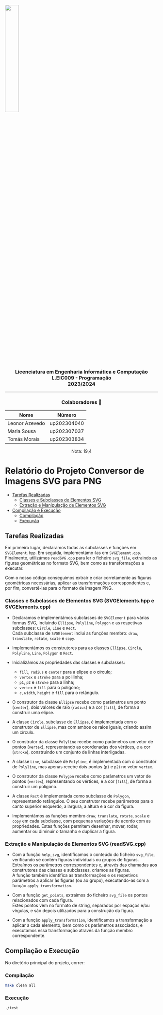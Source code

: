 <img src='https://sigarra.up.pt/feup/pt/imagens/LogotipoSI' width="30%"/>

<h3 align="center">Licenciatura em Engenharia Informática e Computação<br>L.EIC009 - Programação<br> 2023/2024 </h3>

---
<h3 align="center"> Colaboradores &#129309 </h3>

<div align="center">

| Nome           | Número      |
|----------------|-------------|
| Leonor Azevedo | up202304040 |
| Maria Sousa    | up202307037 |
| Tomás Morais   | up202303834 |

Nota: 19,4

</div>

# Relatório do Projeto Conversor de Imagens SVG para PNG

* [Tarefas Realizadas](#tarefas-realizadas) 
  * [Classes e Subclasses de Elementos SVG](#classes-e-subclasses-svg)
  * [Extração e Manipulação de Elementos SVG](#extracao-e-manipulacao-de-elementos-svg)
* [Compilação e Execução](#compilacao-e-execucao)
  * [Compilação](#compilacao)
  * [Execução](#execucao)


## Tarefas Realizadas

Em primeiro lugar, declaramos todas as subclasses e funções em `SVGElement.hpp`. Em seguida, implementámo-las em `SVGElement.cpp`. Finalmente, utilizámos `readSVG.cpp` para ler o ficheiro `svg_file`, extraindo as figuras geométricas no formato SVG, bem como as transformações a executar.  

Com o nosso código conseguimos extrair e criar corretamente as figuras geométricas necessárias, aplicar as transformações correspondentes e, por fim, convertê-las para o formato de imagem PNG.

### <a id="classes-e-subclasses-svg"></a>Classes e Subclasses de Elementos SVG (SVGElements.hpp e SVGElements.cpp)

- Declaramos e implementámos subclasses de `SVGElement` para várias formas SVG, incluindo `Ellipse`, `Polyline`, `Polygon` e as respetivas subclasses: `Circle`, `Line` e `Rect`.  
  Cada subclasse de `SVGElement` inclui as funções membro: `draw`, `translate`, `rotate`, `scale` e `copy`.

- Implementámos os construtores para as classes `Ellipse`, `Circle`, `Polyline`, `Line`, `Polygon` e `Rect`.

- Inicializámos as propriedades das classes e subclasses:
  - `fill`, `radius` e `center` para a elipse e o círculo;
  - `vertex` e `stroke` para a polilinha;
  - `p1`, `p2` e `stroke` para a linha;
  - `vertex` e `fill` para o polígono;
  - `c`, `width`, `height` e `fill` para o retângulo.

- O construtor da classe `Ellipse` recebe como parâmetros um ponto (`center`), dois valores de raio (`radius`) e a cor (`fill`), de forma a construir uma elipse.

- A classe `Circle`, subclasse de `Ellipse`, é implementada com o construtor de `Ellipse`, mas com ambos os raios iguais, criando assim um círculo.

- O construtor da classe `Polyline` recebe como parâmetros um vetor de pontos (`vertex`), representando as coordenadas dos vértices, e a cor (`stroke`), construindo um conjunto de linhas interligadas.

- A classe `Line`, subclasse de `Polyline`, é implementada com o construtor de `Polyline`, mas apenas recebe dois pontos (`p1` e `p2`) no vetor `vertex`.

- O construtor da classe `Polygon` recebe como parâmetros um vetor de pontos (`vertex`), representando os vértices, e a cor (`fill`), de forma a construir um polígono.

- A classe `Rect` é implementada como subclasse de `Polygon`, representando retângulos. O seu construtor recebe parâmetros para o canto superior esquerdo, a largura, a altura e a cor da figura.

- Implementámos as funções membro `draw`, `translate`, `rotate`, `scale` e `copy` em cada subclasse, com pequenas variações de acordo com as propriedades. Estas funções permitem desenhar, mover, rodar, aumentar ou diminuir o tamanho e duplicar a figura.

### <a id="extracao-e-manipulacao-de-elementos-svg"></a>Extração e Manipulação de Elementos SVG (readSVG.cpp)

- Com a função `help_svg`, identificamos o conteúdo do ficheiro `svg_file`, verificando se contém figuras individuais ou grupos de figuras.  
  Extraímos os parâmetros correspondentes e, através das chamadas aos construtores das classes e subclasses, criamos as figuras.  
  A função também identifica as transformações e os respetivos parâmetros a aplicar às figuras (ou ao grupo), executando-as com a função `apply_transformation`.

- Com a função `get_points`, extraímos do ficheiro `svg_file` os pontos relacionados com cada figura.  
  Estes pontos vêm no formato de string, separados por espaços e/ou vírgulas, e são depois utilizados para a construção da figura.

- Com a função `apply_transformation`, identificamos a transformação a aplicar a cada elemento, bem como os parâmetros associados, e executamos essa transformação através da função membro correspondente.

## <a id="compilacao-e-execucao"></a>Compilação e Execução

No diretório principal do projeto, correr:

### <a id="compilacao"></a>Compilação  

```bash
make clean all
```

### <a id="execucao"></a>Execução

```bash
./test
```
